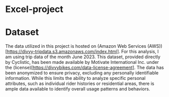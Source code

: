 # Excel-project



# Dataset
The data utilized in this project is hosted on (Amazon Web Services (AWS))[https://divvy-tripdata.s3.amazonaws.com/index.html]. For this analysis, I am using trip data of the month June 2023. This dataset, provided directly by Cyclistic, has been made available by Motivate International Inc. under the (license)[https://divvybikes.com/data-license-agreement]. The data has been anonymized to ensure privacy, excluding any personally identifiable information. While this limits the ability to analyze specific personal attributes, such as individual rider histories or residential areas, there is ample data available to identify overall usage patterns and behaviors.
